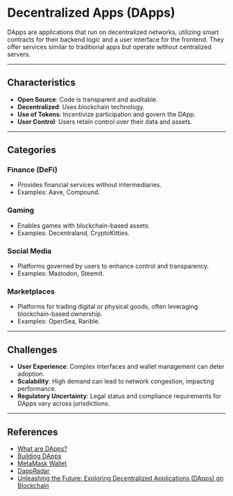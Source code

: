 # Decentralized Apps (DApps)

DApps are applications that run on decentralized networks, utilizing smart contracts for their backend logic and a user interface for the frontend. They offer services similar to traditional apps but operate without centralized servers.

---

## **Characteristics**

- **Open Source**: Code is transparent and auditable.  
- **Decentralized**: Uses blockchain technology.  
- **Use of Tokens**: Incentivize participation and govern the DApp.  
- **User Control**: Users retain control over their data and assets.  

---

## **Categories**

### **Finance (DeFi)**  
- Provides financial services without intermediaries.  
- Examples: Aave, Compound.  

### **Gaming**  
- Enables games with blockchain-based assets.  
- Examples: Decentraland, CryptoKitties.  

### **Social Media**  
- Platforms governed by users to enhance control and transparency.  
- Examples: Mastodon, Steemit.  

### **Marketplaces**  
- Platforms for trading digital or physical goods, often leveraging blockchain-based ownership.  
- Examples: OpenSea, Rarible.  

---

## **Challenges**

- **User Experience**: Complex interfaces and wallet management can deter adoption.  
- **Scalability**: High demand can lead to network congestion, impacting performance.  
- **Regulatory Uncertainty**: Legal status and compliance requirements for DApps vary across jurisdictions.  

---

## **References**

- [What are DApps?](https://ethereum.org/en/dapps/)  
- [Building DApps](https://ethereum.org/en/developers/docs/dapps/)  
- [MetaMask Wallet](https://metamask.io/)  
- [DappRadar](https://dappradar.com/)  
- [Unleashing the Future: Exploring Decentralized Applications (DApps) on Blockchain](https://medium.com/novai-blockchain-101/unleashing-the-future-exploring-decentralized-applications-dapps-on-blockchain-bcc2b60f2bdb)  
